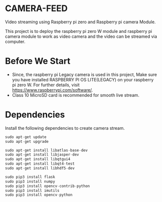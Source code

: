 # CAMERA-FEED
Video streaming using Raspberry pi zero and Raspberry pi camera Module. 

This project is to deploy the raspberry pi zero W module and raspberry pi camera module to work as video camera and the video can be streamed via computer.

# Before We Start

- Since, the raspberry pi Legacy camera is used in this project, Make sure you have installed RASPBERRY PI OS LITE(LEGACY) on your raspberry pi zero W. For further details, visit https://www.raspberrypi.com/software/.
- Class 10 MicroSD card is recommended for smooth live stream.

# Dependencies 

Install the following dependencies to create camera stream.

```python 
sudo apt-get update 
sudo apt-get upgrade

sudo apt-get install libatlas-base-dev
sudo apt-get install libjasper-dev
sudo apt-get install libqtgui4 
sudo apt-get install libqt4-test
sudo apt-get install libhdf5-dev

sudo pip3 install flask
sudo pip3 install numpy
sudo pip3 install opencv-contrib-python
sudo pip3 install imutils
sudo pip3 install opencv-python

```
